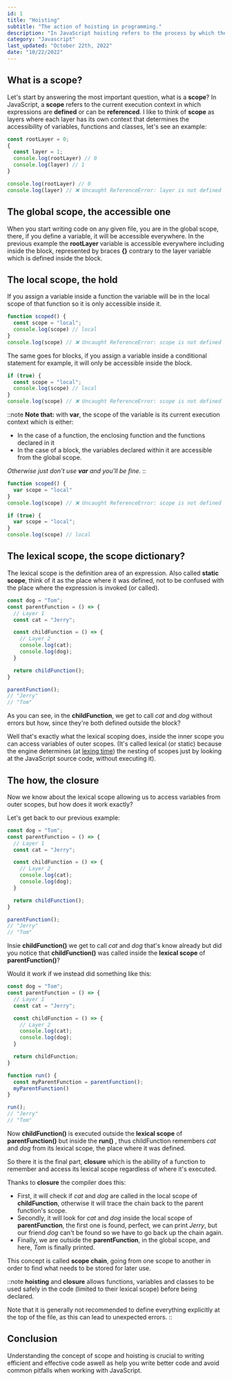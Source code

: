 ```yaml
---
id: 1
title: "Hoisting"
subtitle: "The action of hoisting in programming."
description: "In JavaScript hoisting refers to the process by which the compiler moves the declaration of functions, variables or classes up their scope, before the code is executed..."
category: "Javascript"
last_updated: "October 22th, 2022"
date: "10/22/2022"
---
```


## What is a scope?

Let's start by answering the most important question, what is a **scope**? In JavaScript, a **scope** refers to the current execution context in which expressions are **defined** or can be **referenced**. I like to think of **scope** as layers where each layer has its own context that determines the accessibility of variables, functions and classes, let's see an example:

```js
const rootLayer = 0;
{
  const layer = 1;
  console.log(rootLayer) // 0
  console.log(layer) // 1
}

console.log(rootLayer) // 0
console.log(layer) // ❌ Uncaught ReferenceError: layer is not defined
```

## The global scope, the accessible one

When you start writing code on any given file, you are in the global scope, there, if you define a variable, it will be accessible everywhere. In the previous example the **rootLayer** variable is accessible everywhere including inside the block, represented by braces **{}** contrary to the layer variable which is defined inside the block.

## The local scope, the hold

If you assign a variable inside a function the variable will be in the local scope of that function so it is only accessible inside it.

```js
function scoped() {
  const scope = "local";
  console.log(scope) // local
}
console.log(scope) // ❌ Uncaught ReferenceError: scope is not defined 
```

The same goes for blocks, if you assign a variable inside a conditional statement for example, it will only be accessible inside the block.

```js
if (true) {
  const scope = "local";
  console.log(scope) // local
}
console.log(scope) // ❌ Uncaught ReferenceError: scope is not defined
```

::note
**Note that:** with **var**, the scope of the variable is its current execution context which is either:
- In the case of a function, the enclosing function and the functions declared in it
- In the case of a block, the variables declared within it are accessible from the global scope.

*Otherwise just don't use **var** and you'll be fine.*
::

```js
function scoped() {
  var scope = "local" 
}
console.log(scope) // ❌ Uncaught ReferenceError: scope is not defined

if (true) {
  var scope = "local";
}
console.log(scope) // local
```

## The lexical scope, the scope dictionary?

The lexical scope is the definition area of an expression. Also called **static scope**, think of it as the place where it was defined, not to be confused with the place where the expression is invoked (or called).

```js
const dog = "Tom";
const parentFunction = () => {
  // Layer 1
  const cat = "Jerry";

  const childFunction = () => {
    // Layer 2
    console.log(cat);
    console.log(dog);
  }

  return childFunction();
}

parentFunction();
// "Jerry"
// "Tom"
```

As you can see, in the **childFunction**, we get to call *cat* and *dog* without errors but how, since they're both defined outside the block?

Well that's exactly what the lexical scoping does, inside the inner scope you can access variables of outer scopes. (It's called lexical (or static) because the engine determines (at [lexing time](https://en.wikipedia.org/wiki/Lexical_analysis)) the nesting of scopes just by looking at the JavaScript source code, without executing it).

## The how, the closure

Now we know about the lexical scope allowing us to access variables from outer scopes, but how does it work exactly?

Let's get back to our previous example:

```js
const dog = "Tom";
const parentFunction = () => {
  // Layer 1
  const cat = "Jerry";

  const childFunction = () => {
    // Layer 2
    console.log(cat);
    console.log(dog);
  }

  return childFunction();
}

parentFunction();
// "Jerry"
// "Tom"
```

Insie **childFunction()** we get to call *cat* and *dog* that's know already but did you notice that **childFunction()** was called inside the **lexical scope** of **parentFunction()**?

Would it work if we instead did something like this:

```js 
const dog = "Tom";
const parentFunction = () => {
  // Layer 1
  const cat = "Jerry";

  const childFunction = () => {
    // Layer 2
    console.log(cat);
    console.log(dog);
  }

  return childFunction;
}

function run() {
  const myParentFunction = parentFunction();
  myParentFunction()
}

run();
// "Jerry"
// "Tom"
```
Now **childFunction()** is executed outside the **lexical scope** of **parentFunction()** but inside the **run()** , thus childFunction remembers *cat* and *dog* from its lexical scope, the place where it was defined.

So there it is the final part, **closure** which is the ability of a function to remember and access its lexical scope regardless of where it's executed.

Thanks to **closure** the compiler does this:
- First, it will check if *cat* and *dog* are called in the local scope of **childFunction**, otherwise it will trace the chain back to the parent function's scope.
- Secondly, it will look for *cat* and *dog* inside the local scope of **parentFunction**, the first one is found, perfect, we can print *Jerry*, but our friend *dog* can't be found so we have to go back up the chain again.
- Finally, we are outside the **parentFunction**, in the global scope, and here, *Tom* is finally printed.

This concept is called **scope chain**, going from one scope to another in order to find what needs to be stored for later use.

::note
**hoisting** and **closure** allows functions, variables and classes to be used safely in the code (limited to their lexical scope) before being declared.

Note that it is generally not recommended to define everything explicitly at the top of the file, as this can lead to unexpected errors.
::

## Conclusion
Understanding the concept of scope and hoisting is crucial to writing efficient and effective code aswell as help you write better code and avoid common pitfalls when working with JavaScript.